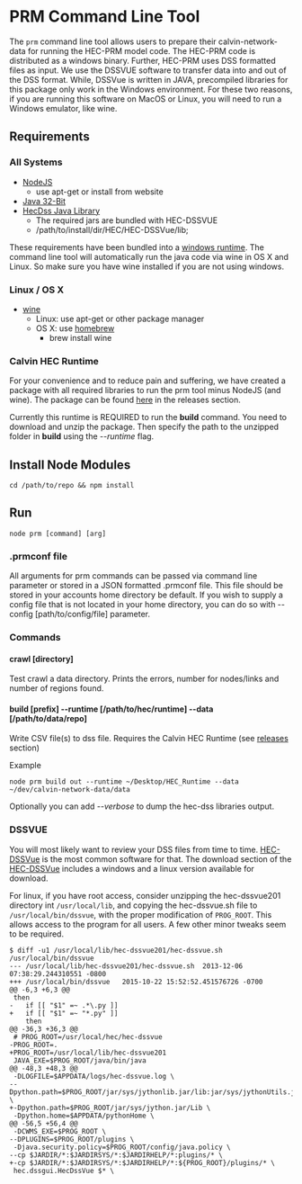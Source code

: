 # PRM Command Line Tool

The ```prm``` command line tool allows users to prepare their calvin-network-data for running the HEC-PRM model code.
The HEC-PRM code is distributed as a windows binary.   Further, HEC-PRM uses DSS formatted files as input.  We use the DSSVUE software to transfer data into and out of the DSS format.  While, DSSVue is written in JAVA, precompiled libraries for this package only work in the Windows environment.  For these two reasons, if you are running this software on MacOS or Linux, you will need to run a Windows emulator, like wine.


## Requirements

### All Systems
- [NodeJS](http://nodejs.org)
  - use apt-get or install from website
- [Java 32-Bit](http://java.com/en/download/manual.jsp)
- [HecDss Java Library](http://www.hec.usace.army.mil/software/hec-dssvue/)
  - The required jars are bundled with HEC-DSSVUE
  - /path/to/install/dir/HEC/HEC-DSSVue/lib;

These requirements have been bundled into a [windows runtime](#calvin-hec-runtime).  The command
line tool will automatically run the java code via wine in OS X and Linux.  So make sure you
have wine installed if you are not using windows.

### Linux / OS X
- [wine](https://www.winehq.org/)
  - Linux: use apt-get or other package manager
  - OS X: use [homebrew](http://brew.sh/)
    - brew install wine

### Calvin HEC Runtime
For your convenience and to reduce pain and suffering, we have created a
package with all required libraries to run the prm tool minus NodeJS (and wine).
The package can be found [here](https://github.com/ucd-cws/calvin-network-data/releases) in the releases section.

Currently this runtime is REQUIRED to run the **build** command.  You need to
download and unzip the package.  Then specify the path to the unzipped folder in **build** using the *--runtime* flag.

## Install Node Modules
```
cd /path/to/repo && npm install
```

## Run

```
node prm [command] [arg]
```

### .prmconf file
All arguments for prm commands can be passed via command line parameter or stored in a JSON formatted .prmconf file.
This file should be stored in your accounts home directory be default.  If you
wish to supply a config file that is not located in your home directory, you can
do so with --config [path/to/config/file] parameter.

### Commands

#### crawl [directory]
Test crawl a data directory.  Prints the errors, number for nodes/links and number of regions found.

#### build [prefix] --runtime [/path/to/hec/runtime] --data [/path/to/data/repo]
Write CSV file(s) to dss file.  Requires the Calvin HEC Runtime (see [releases](https://github.com/ucd-cws/calvin-network-data/releases) section)

Example
```
node prm build out --runtime ~/Desktop/HEC_Runtime --data ~/dev/calvin-network-data/data
 ```

Optionally you can add *--verbose* to dump the hec-dss libraries output.

### DSSVUE

You will most likely want to review your DSS files from time to time.  [HEC-DSSVue](http://www.hec.usace.army.mil/software/hec-dssvue/) is the most common software for that.  The download section of the [HEC-DSSVue](http://www.hec.usace.army.mil/software/hec-dssvue/) includes a windows and a linux version available for download.

For linux, if you have root access, consider unzipping the hec-dssvue201 directory int ```/usr/local/lib```, and copying the hec-dssvue.sh file to ```/usr/local/bin/dssvue```, with the proper modification of ```PROG_ROOT```.  This allows access to the program for all users.  A few other minor tweaks seem to be required.

```
$ diff -u1 /usr/local/lib/hec-dssvue201/hec-dssvue.sh /usr/local/bin/dssvue
--- /usr/local/lib/hec-dssvue201/hec-dssvue.sh	2013-12-06 07:38:29.244310551 -0800
+++ /usr/local/bin/dssvue	2015-10-22 15:52:52.451576726 -0700
@@ -6,3 +6,3 @@
 then
-	if [[ "$1" =~ .*\.py ]]
+	if [[ "$1" =~ "*.py" ]]
 	then
@@ -36,3 +36,3 @@
 # PROG_ROOT=/usr/local/hec/hec-dssvue
-PROG_ROOT=.
+PROG_ROOT=/usr/local/lib/hec-dssvue201
 JAVA_EXE=$PROG_ROOT/java/bin/java
@@ -48,3 +48,3 @@
 -DLOGFILE=$APPDATA/logs/hec-dssvue.log \
--Dpython.path=$PROG_ROOT/jar/sys/jythonlib.jar/lib:jar/sys/jythonUtils.jar \
+-Dpython.path=$PROG_ROOT/jar/sys/jython.jar/Lib \
 -Dpython.home=$APPDATA/pythonHome \
@@ -56,5 +56,4 @@
 -DCWMS_EXE=$PROG_ROOT \
--DPLUGINS=$PROG_ROOT/plugins \
 -Djava.security.policy=$PROG_ROOT/config/java.policy \
--cp $JARDIR/*:$JARDIRSYS/*:$JARDIRHELP/*:plugins/* \
+-cp $JARDIR/*:$JARDIRSYS/*:$JARDIRHELP/*:${PROG_ROOT}/plugins/* \
 hec.dssgui.HecDssVue $* \
```
